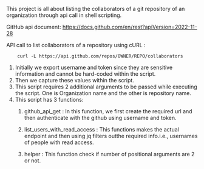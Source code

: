 This project is all about listing the collaborators of a git repository of an organization through api call in shell scripting.

GitHub api document: https://docs.github.com/en/rest?apiVersion=2022-11-28

API call to list collaborators of a repository using cURL : 

        curl -L https://api.github.com/repos/OWNER/REPO/collaborators

1) Initially we export username and token since they are sensitive information and cannot be hard-coded within the script.
2) Then we capture these values within the script.
3) This script requires 2 additional arguments to be passed while executing the script. One is Organization name and the other is repository name.
4) This script has 3 functions:
    1. github_api_get : In this function, we first create the required url and then authenticate with the  github using username and token.
        
    2. list_users_with_read_access : This functions makes the actual endpoint and then using jq filters outthe required info.i.e., usernames of people with read access.
        
    3. helper : This function check if number of positional arguments are 2 or not.



